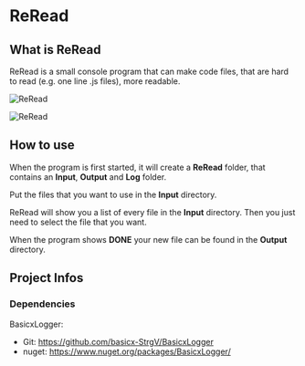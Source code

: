 # ReRead
 
## What is ReRead
ReRead is a small console program that can make code files, that are hard to read (e.g. one line .js files), more readable.

![ReRead](https://i.imgur.com/McLc8jk.png)

![ReRead](https://i.imgur.com/wWgSGIW.png)

## How to use
When the program is first started, it will create a **ReRead** folder, that contains an **Input**, **Output** and **Log** folder.

Put the files that you want to use in the **Input** directory.

ReRead will show you a list of every file in the **Input** directory.
Then you just need to select the file that you want.

When the program shows **DONE** your new file can be found in the **Output** directory.

## Project Infos
### Dependencies
BasicxLogger: 
- Git: https://github.com/basicx-StrgV/BasicxLogger
- nuget: https://www.nuget.org/packages/BasicxLogger/
